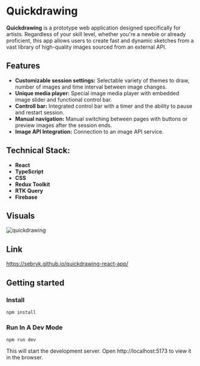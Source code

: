 # Quickdrawing

**Quickdrawing** is a prototype web application designed specifically for artists. Regardless of your skill level, whether you're a newbie or already proficient, this app allows users to create fast and dynamic sketches from a vast library of high-quality images sourced from an external API.

## Features

- **Customizable session settings:** Selectable variety of themes to draw, number of images and time interval between image changes.
- **Unique media player:** Special image media player with embedded image slider and functional control bar.
- **Controll bar:** Integrated control bar with a timer and the ability to pause and restart session.
- **Manual navigation:** Manual switching between pages with buttons or preview images after the session ends.
- **Image API Integration:** Connection to an image API service.

## Technical Stack:

- **React**
- **TypeScript**
- **CSS**
- **Redux Toolkit**
- **RTK Query**
- **Firebase**

## Visuals

![quickdrawing](https://github.com/sebryk/quickdrawing-react-app/assets/106953297/5c95fffc-b605-462b-bd8b-7fa045b4df2a)

## Link

https://sebryk.github.io/quickdrawing-react-app/

## Getting started

### Install

```
npm install
```

### Run In A Dev Mode

```
npm run dev
```

This will start the development server. Open http://localhost:5173 to view it in the browser.
